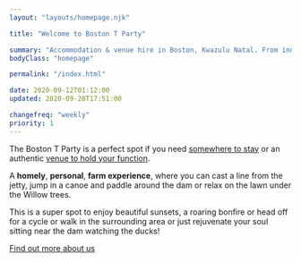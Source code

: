 ```yaml
---
layout: "layouts/homepage.njk"

title: "Welcome to Boston T Party"

summary: "Accommodation & venue hire in Boston, Kwazulu Natal. From individual leisure guests to groups, backpackers, campers, bikers & hikers, birthday celebrations and bull's parties, we invite you to come and enjoy our beautiful surroundings and relaxing atmosphere."
bodyClass: "homepage"

permalink: "/index.html"

date: 2020-09-12T01:12:00
updated: 2020-09-20T17:51:00

changefreq: "weekly"
priority: 1
---
```


The Boston T Party is a perfect spot if you need [somewhere to stay][1] or an authentic [venue to hold your function][2].

A **homely**, **personal**, **farm experience**, where you can cast a line from the jetty, jump in a canoe and paddle around the dam or relax on the lawn under the Willow trees.

This is a super spot to enjoy beautiful sunsets, a roaring bonfire or head off for a cycle or walk in the surrounding area or just rejuvenate your soul sitting near the dam watching the ducks!

[Find out more about us][3]

[1]: /accommodation
[2]: /venue-hire
[3]: /about
